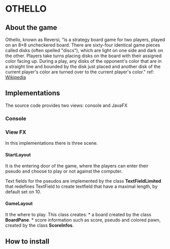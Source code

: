 # OTHELLO

## About the game
Othello, known as Reversi, "is a strategy board game for two players, 
played on an 8×8 uncheckered board. There are sixty-four identical game pieces 
called disks (often spelled "discs"), which are light on one side and dark on 
the other. Players take turns placing disks on the board with their assigned 
color facing up. During a play, any disks of the opponent's color that are in 
a straight line and bounded by the disk just placed and another disk of the 
current player's color are turned over to the current player's color." ref:
[Wikipedia] 

## Implementations
The source code provides two views: console and JavaFX
### Console

### View FX
In this implementations there is three scene.

#### StartLayout
It is the entering door of the game, where the players can enter their pseudo 
and choose to play or not against the computer.

Text fields for the pseudos are implemented by the class **TextFieldLimited** 
that redefines TextField to create textfield that have a maximal length, by
default set on 10.

#### GameLayout
It the where to play.
This class creates:
    * a board created by the class **BoardPane**.
    * score information such as score, pseudo and colored pawn, created by the 
class **ScoreInfos**.

## How to install

## 

[wikipedia]:<https://en.wikipedia.org/wiki/Reversi>
